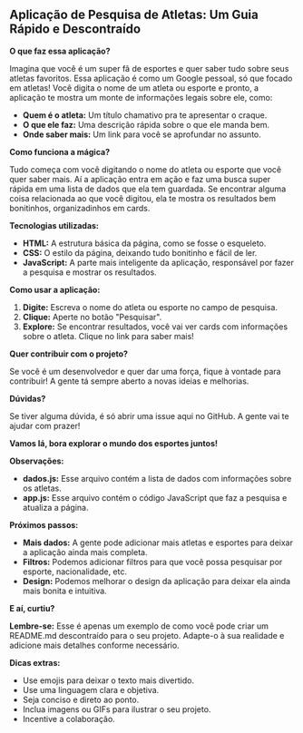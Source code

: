 ##  Aplicação de Pesquisa de Atletas: Um Guia Rápido e Descontraído

**O que faz essa aplicação?**

Imagina que você é um super fã de esportes e quer saber tudo sobre seus atletas favoritos. Essa aplicação é como um Google pessoal, só que focado em atletas! Você digita o nome de um atleta ou esporte e pronto, a aplicação te mostra um monte de informações legais sobre ele, como:

* **Quem é o atleta:** Um título chamativo pra te apresentar o craque.
* **O que ele faz:** Uma descrição rápida sobre o que ele manda bem.
* **Onde saber mais:** Um link para você se aprofundar no assunto.

**Como funciona a mágica?**

Tudo começa com você digitando o nome do atleta ou esporte que você quer saber mais. Aí a aplicação entra em ação e faz uma busca super rápida em uma lista de dados que ela tem guardada. Se encontrar alguma coisa relacionada ao que você digitou, ela te mostra os resultados bem bonitinhos, organizadinhos em cards.

**Tecnologias utilizadas:**

* **HTML:** A estrutura básica da página, como se fosse o esqueleto.
* **CSS:** O estilo da página, deixando tudo bonitinho e fácil de ler.
* **JavaScript:** A parte mais inteligente da aplicação, responsável por fazer a pesquisa e mostrar os resultados.

**Como usar a aplicação:**

1. **Digite:** Escreva o nome do atleta ou esporte no campo de pesquisa.
2. **Clique:** Aperte no botão "Pesquisar".
3. **Explore:** Se encontrar resultados, você vai ver cards com informações sobre o atleta. Clique no link para saber mais!

**Quer contribuir com o projeto?**

Se você é um desenvolvedor e quer dar uma força, fique à vontade para contribuir! A gente tá sempre aberto a novas ideias e melhorias.

**Dúvidas?**

Se tiver alguma dúvida, é só abrir uma issue aqui no GitHub. A gente vai te ajudar com prazer!

**Vamos lá, bora explorar o mundo dos esportes juntos!** 

**Observações:**

* **dados.js:** Esse arquivo contém a lista de dados com informações sobre os atletas.
* **app.js:** Esse arquivo contém o código JavaScript que faz a pesquisa e atualiza a página.

**Próximos passos:**

* **Mais dados:** A gente pode adicionar mais atletas e esportes para deixar a aplicação ainda mais completa.
* **Filtros:** Podemos adicionar filtros para que você possa pesquisar por esporte, nacionalidade, etc.
* **Design:** Podemos melhorar o design da aplicação para deixar ela ainda mais bonita e intuitiva.

**E aí, curtiu?** 

**Lembre-se:** Esse é apenas um exemplo de como você pode criar um README.md descontraído para o seu projeto. Adapte-o à sua realidade e adicione mais detalhes conforme necessário.

**Dicas extras:**

* Use emojis para deixar o texto mais divertido.
* Use uma linguagem clara e objetiva.
* Seja conciso e direto ao ponto.
* Inclua imagens ou GIFs para ilustrar o seu projeto.
* Incentive a colaboração.


